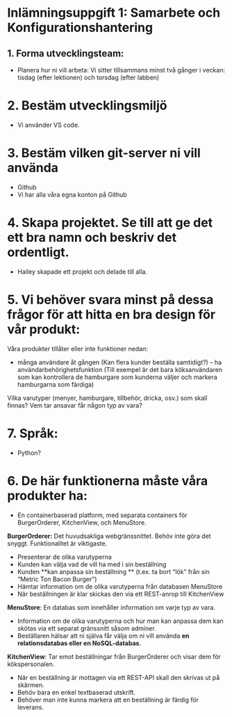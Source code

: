# Inlämningsuppgift 1: Samarbete och Konfigurationshantering

## 1. Forma utvecklingsteam:
- Planera hur ni vill arbeta: Vi sitter tillsammans minst två gånger i veckan: tisdag (efter lektionen) och torsdag (efter labben)

# 2. Bestäm utvecklingsmiljö
- Vi använder VS code.

# 3. Bestäm vilken git-server ni vill använda
- Github
- Vi har alla våra egna konton på Github

# 4. Skapa projektet. Se till att ge det ett bra namn och beskriv det ordentligt.
- Hailey skapade ett projekt och delade till alla.

# 5. Vi behöver svara minst på dessa frågor för att hitta en bra design för vår produkt:
Våra produkter tillåter eller inte funktioner nedan:
- många användare åt gången (Kan flera kunder beställa samtidigt?)
– ha användarbehörighetsfunktion (Till exempel är det bara köksanvändaren som kan kontrollera de hamburgare som kunderna väljer och markera hamburgarna som färdiga)

Vilka varutyper (menyer, hamburgare, tillbehör, dricka, osv.) som skall finnas? Vem tar ansavar får någon typ av vara?

# 7. Språk:
- Python?

# 6. De här funktionerna måste våra produkter ha:
- En containerbaserad platform, med separata containers för BurgerOrderer, KitchenView, och MenuStore. 

**BurgerOrderer:** Det huvudsakliga webgränssnittet. Behöv inte göra det snyggt. Funktionalitet är viktigaste.
- Presenterar de olika varutyperna
- Kunden kan välja vad de vill ha med i sin beställning
- Kunden **kan anpassa sin beställning ** (t.ex. ta bort “lök” från sin
“Metric Ton Bacon Burger”)
- Hämtar information om de olika varutyperna från databasen MenuStore
- När beställningen är klar skickas den via ett REST-anrop till KitchenView

**MenuStore**: En databas som innehåller information om varje typ av vara.
- Information om de olika varutyperna och hur man kan anpassa dem kan skötas via ett separat gränssnitt såsom adminer.
- Beställaren hälsar att ni själva får välja om ni vill använda **en relationsdatabas eller en NoSQL-databas**.

**KitchenView**: Tar emot beställningar från BurgerOrderer och visar dem för kökspersonalen.
- När en beställning är mottagen via ett REST-API skall den skrivas ut på skärmen.
- Behöv bara en enkel textbaserad utskrift.
- Behöver man inte kunna markera att en beställning är färdig för leverans.
